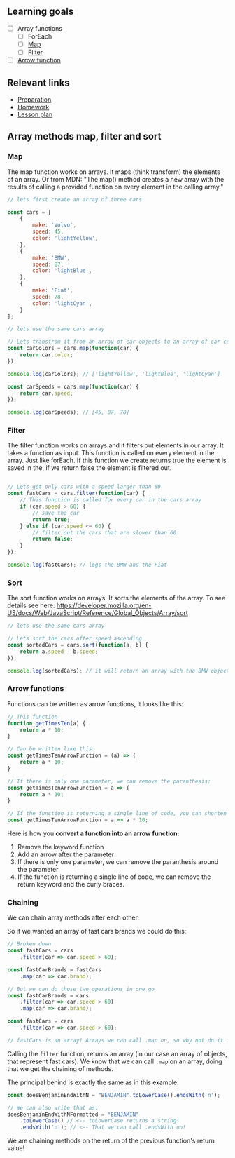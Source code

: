 ## Learning goals
- [ ] Array functions
  - [ ] ForEach
  - [ ] [Map](#map)
  - [ ] [Filter](#filter)
- [ ] [Arrow function](#Arrow-functions)
<!---
- [ ] Code flow, using the [call stack](../../javaScript1/week3/readme.md#call-stack)
-->
## Relevant links
* [Preparation](preparation.md)
* [Homework](/homework-projects/readme.md)
* [Lesson plan](lesson-plan.md)


## Array methods map, filter and sort

### Map
The map function works on arrays. It maps (think transform) the elements of an array. Or from MDN: "The map() method creates a new array with the results of calling a provided function on every element in the calling array."


```js
// lets first create an array of three cars

const cars = [
    {
        make: 'Volvo',
        speed: 45,
        color: 'lightYellow',
    },
    {
        make: 'BMW',
        speed: 87,
        color: 'lightBlue',
    },
    {
        make: 'Fiat',
        speed: 78,
        color: 'lightCyan',
    }
];

// lets use the same cars array

// Lets transfrom it from an array of car objects to an array of car colors
const carColors = cars.map(function(car) {
    return car.color;
});

console.log(carColors); // ['lightYellow', 'lightBlue', 'lightCyan']

const carSpeeds = cars.map(function(car) {
    return car.speed;
});

console.log(carSpeeds); // [45, 87, 78]
```


### Filter

The filter function works on arrays and it filters out elements in our array. 
It takes a function as input. This function is called on every element in the array. Just like forEach. If this function we create returns true the element is saved in the, if we return false the element is filtered out.

```js

// Lets get only cars with a speed larger than 60
const fastCars = cars.filter(function(car) {
    // This function is called for every car in the cars array
    if (car.speed > 60) {
        // save the car
        return true;
    } else if (car.speed <= 60) {
        // filter out the cars that are slower than 60
        return false;
    }
});

console.log(fastCars); // logs the BMW and the Fiat
```


### Sort

The sort function works on arrays. It sorts the elements of the array.
To see details see here: https://developer.mozilla.org/en-US/docs/Web/JavaScript/Reference/Global_Objects/Array/sort

```js
// lets use the same cars array

// Lets sort the cars after speed ascending
const sortedCars = cars.sort(function(a, b) {
    return a.speed - b.speed;
});

console.log(sortedCars); // it will return an array with the BMW object first, then the fiat and then the volvo
```

### Arrow functions
Functions can be written as arrow functions, it looks like this:

```js
// This function
function getTimesTen(a) {
    return a * 10;
}

// Can be written like this:
const getTimesTenArrowFunction = (a) => {
    return a * 10;
}

// If there is only one parameter, we can remove the paranthesis:
const getTimesTenArrowFunction = a => {
    return a * 10;
}

// If the function is returning a single line of code, you can shorten it even further:
const getTimesTenArrowFunction = a => a * 10;
```

Here is how you **convert a function into an arrow function:**
1. Remove the keyword function
2. Add an arrow after the parameter
3. If there is only one parameter, we can remove the paranthesis around the parameter
4. If the function is returning a single line of code, we can remove the return keyword and the curly braces.


### Chaining
We can chain array methods after each other. 

So if we wanted an array of fast cars brands we could do this:
```js
// Broken down
const fastCars = cars
    .filter(car => car.speed > 60);

const fastCarBrands = fastCars
    .map(car => car.brand);

// But we can do those two operations in one go
const fastCarBrands = cars
    .filter(car => car.speed > 60)
    .map(car => car.brand);
```

```js
const fastCars = cars
    .filter(car => car.speed > 60);

// fastCars is an array! Arrays we can call .map on, so why not do it in one go!?
```
Calling the `filter` function, returns an array (in our case an array of objects, that represent fast cars). We know that we can call `.map` on an array, doing that we get the chaining of methods. 

The principal behind is exactly the same as in this example:

```js
const doesBenjaminEndWithN = "BENJAMIN".toLowerCase().endsWith('n');

// We can also write that as:
doesBenjaminEndWithNFormatted = "BENJAMIN"
    .toLowerCase() // <-- toLowerCase returns a string!
    .endsWith('n'); // <-- That we can call .endsWith on!
```

We are chaining methods on the return of the previous function's return value!

